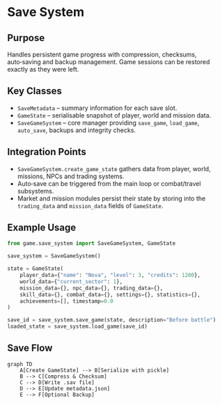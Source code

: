 # Save System

## Purpose
Handles persistent game progress with compression, checksums, auto‑saving and backup management.  Game sessions can be restored exactly as they were left.

## Key Classes
- `SaveMetadata` – summary information for each save slot.
- `GameState` – serialisable snapshot of player, world and mission data.
- `SaveGameSystem` – core manager providing `save_game`, `load_game`, `auto_save`, backups and integrity checks.

## Integration Points
- `SaveGameSystem.create_game_state` gathers data from player, world, missions, NPCs and trading systems.
- Auto‑save can be triggered from the main loop or combat/travel subsystems.
- Market and mission modules persist their state by storing into the `trading_data` and `mission_data` fields of `GameState`.

## Example Usage
```python
from game.save_system import SaveGameSystem, GameState

save_system = SaveGameSystem()

state = GameState(
    player_data={"name": "Nova", "level": 3, "credits": 1200},
    world_data={"current_sector": 1},
    mission_data={}, npc_data={}, trading_data={},
    skill_data={}, combat_data={}, settings={}, statistics={},
    achievements=[], timestamp=0.0
)

save_id = save_system.save_game(state, description="Before battle")
loaded_state = save_system.load_game(save_id)
```

## Save Flow
```mermaid
graph TD
    A[Create GameState] --> B[Serialize with pickle]
    B --> C[Compress & Checksum]
    C --> D[Write .sav file]
    D --> E[Update metadata.json]
    E --> F[Optional Backup]
```

